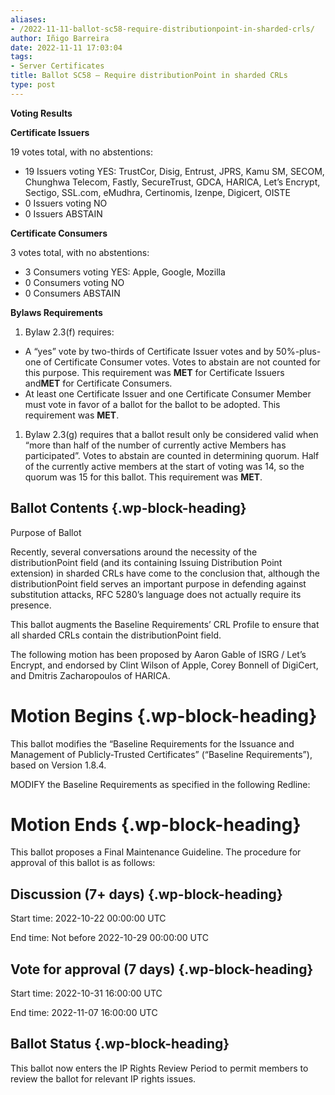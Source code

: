 ```yaml
---
aliases:
- /2022-11-11-ballot-sc58-require-distributionpoint-in-sharded-crls/
author: Iñigo Barreira
date: 2022-11-11 17:03:04
tags:
- Server Certificates
title: Ballot SC58 – Require distributionPoint in sharded CRLs
type: post
---
```


**Voting Results**

**Certificate Issuers**

19 votes total, with no abstentions:

- 19 Issuers voting YES: TrustCor, Disig, Entrust, JPRS, Kamu SM, SECOM, Chunghwa Telecom, Fastly, SecureTrust, GDCA, HARICA, Let’s Encrypt, Sectigo, SSL.com, eMudhra, Certinomis, Izenpe, Digicert, OISTE
- 0 Issuers voting NO
- 0 Issuers ABSTAIN

**Certificate Consumers**

3 votes total, with no abstentions:

- 3 Consumers voting YES: Apple, Google, Mozilla
- 0 Consumers voting NO
- 0 Consumers ABSTAIN

**Bylaws Requirements**

1. Bylaw 2.3(f) requires:

- A “yes” vote by two-thirds of Certificate Issuer votes and by 50%-plus-one of Certificate Consumer votes. Votes to abstain are not counted for this purpose. This requirement was **MET** for Certificate Issuers and**MET** for Certificate Consumers.
- At least one Certificate Issuer and one Certificate Consumer Member must vote in favor of a ballot for the ballot to be adopted. This requirement was **MET**.

1. Bylaw 2.3(g) requires that a ballot result only be considered valid when “more than half of the number of currently active Members has participated”. Votes to abstain are counted in determining quorum. Half of the currently active members at the start of voting was 14, so the quorum was 15 for this ballot. This requirement was **MET**.

## Ballot Contents {.wp-block-heading}

Purpose of Ballot

Recently, several conversations around the necessity of the distributionPoint field (and its containing Issuing Distribution Point extension) in sharded CRLs have come to the conclusion that, although the distributionPoint field serves an important purpose in defending against substitution attacks, RFC 5280’s language does not actually require its presence.

This ballot augments the Baseline Requirements’ CRL Profile to ensure that all sharded CRLs contain the distributionPoint field.

The following motion has been proposed by Aaron Gable of ISRG / Let’s Encrypt, and endorsed by Clint Wilson of Apple, Corey Bonnell of DigiCert, and Dmitris Zacharopoulos of HARICA.

# Motion Begins {.wp-block-heading}

This ballot modifies the “Baseline Requirements for the Issuance and Management of Publicly-Trusted Certificates” (“Baseline Requirements”), based on Version 1.8.4.

MODIFY the Baseline Requirements as specified in the following Redline:

# Motion Ends {.wp-block-heading}

This ballot proposes a Final Maintenance Guideline. The procedure for approval of this ballot is as follows:

## Discussion (7+ days) {.wp-block-heading}

Start time: 2022-10-22 00:00:00 UTC

End time: Not before 2022-10-29 00:00:00 UTC

## Vote for approval (7 days) {.wp-block-heading}

Start time: 2022-10-31 16:00:00 UTC

End time: 2022-11-07 16:00:00 UTC

## Ballot Status {.wp-block-heading}

This ballot now enters the IP Rights Review Period to permit members to review the ballot for relevant IP rights issues.